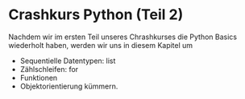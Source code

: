 # Crashkurs Python (Teil 2)

Nachdem wir im ersten Teil unseres Chrashkurses die Python Basics wiederholt
haben, werden wir uns in diesem Kapitel um
* Sequentielle Datentypen: list
* Zählschleifen: for
* Funktionen 
* Objektorientierung kümmern.